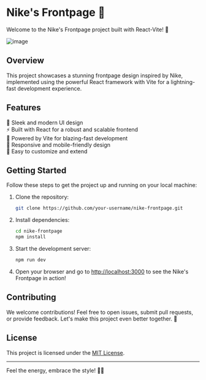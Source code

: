 # Nike's Frontpage 🚀

Welcome to the Nike's Frontpage project built with React-Vite! 👟

![image](https://github.com/wasim0009/Nike-s-Frontpage/assets/117257818/8522be85-8556-4ef2-89c4-6cf7c32ef71e)


## Overview
This project showcases a stunning frontpage design inspired by Nike, implemented using the powerful React framework with Vite for a lightning-fast development experience.

## Features
🎨 Sleek and modern UI design\
⚡️ Built with React for a robust and scalable frontend\
🚀 Powered by Vite for blazing-fast development\
📱 Responsive and mobile-friendly design\
🔧 Easy to customize and extend

## Getting Started
Follow these steps to get the project up and running on your local machine:

1. Clone the repository:
   ```bash
   git clone https://github.com/your-username/nike-frontpage.git
   ```

2. Install dependencies:
   ```bash
   cd nike-frontpage
   npm install
   ```

3. Start the development server:
   ```bash
   npm run dev
   ```

4. Open your browser and go to [http://localhost:3000](http://localhost:3000) to see the Nike's Frontpage in action!

## Contributing
We welcome contributions! Feel free to open issues, submit pull requests, or provide feedback. Let's make this project even better together. 🤝

## License
This project is licensed under the [MIT License](LICENSE.md).

---

Feel the energy, embrace the style! 👟✨
